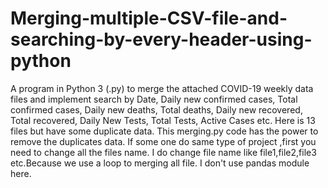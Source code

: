 # Merging-multiple-CSV-file-and-searching-by-every-header-using-python
A program in Python 3 (.py)  to merge the attached COVID-19 weekly data files and implement search by Date, Daily new confirmed cases, Total confirmed cases, Daily new deaths, Total deaths, Daily new recovered, Total recovered, Daily New Tests, Total Tests, Active Cases etc. 
Here is 13 files but have some duplicate data. This merging.py code has the power to remove the duplicates data.
If some one do same type of project ,first you need to change all the files name. I do change file name like file1,file2,file3 etc.Because we use a loop to merging all file.
I don't use pandas module here.
